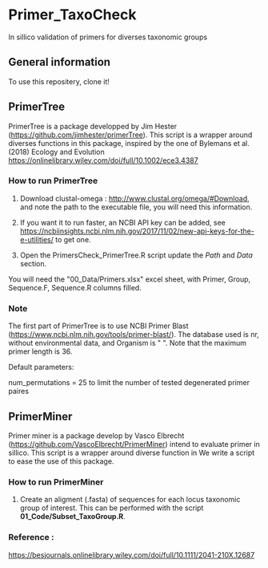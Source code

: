 # Primer_TaxoCheck
In sillico validation of primers for diverses taxonomic groups

## General information


To use this repositery, clone it!

## PrimerTree

PrimerTree is a package developped by Jim Hester (https://github.com/jimhester/primerTree). This script is a wrapper around diverses functions in this package, inspired by the one of Bylemans et al. (2018) Ecology and Evolution 
 https://onlinelibrary.wiley.com/doi/full/10.1002/ece3.4387

### How to run PrimerTree

1. Download clustal-omega : http://www.clustal.org/omega/#Download, and note the path to the executable file, you will need this information.

2. If you want it to run faster, an NCBI API key can be added, see https://ncbiinsights.ncbi.nlm.nih.gov/2017/11/02/new-api-keys-for-the-e-utilities/
 to get one.

3. Open the PrimersCheck_PrimerTree.R script update the *Path* and *Data* section.

You will need the "00_Data/Primers.xlsx" excel sheet, with Primer, Group, Sequence.F, Sequence.R columns filled. 


### Note

The first part of PrimerTree is to use NCBI Primer Blast (https://www.ncbi.nlm.nih.gov/tools/primer-blast/). The database used is nr, without environmental data, and Organism is " ". Note that the maximum primer length is 36.

Default parameters:

num_permutations = 25 to limit the number of tested degenerated primer paires



## PrimerMiner

Primer miner is a package develop by Vasco Elbrecht (https://github.com/VascoElbrecht/PrimerMiner) intend to evaluate primer in sillico. This script is a wrapper around diverse function in We write a script to ease the use of this package.

### How to run PrimerMiner

1. Create an aligment (.fasta) of sequences for each locus taxonomic group of interest. This can be performed with the script **01_Code/Subset_TaxoGroup.R**.

### Reference :
https://besjournals.onlinelibrary.wiley.com/doi/full/10.1111/2041-210X.12687

